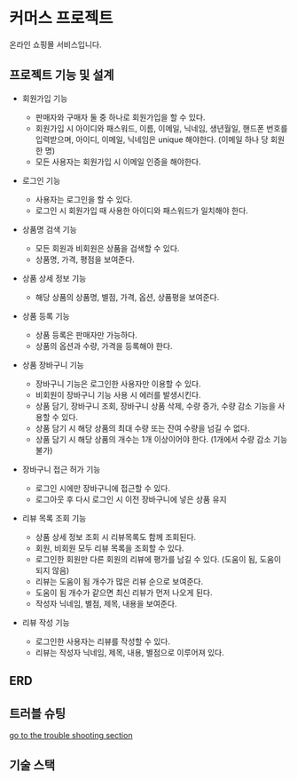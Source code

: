# 커머스 프로젝트
온라인 쇼핑몰 서비스입니다.

## 프로젝트 기능 및 설계
* 회원가입 기능
  * 판매자와 구매자 둘 중 하나로 회원가입을 할 수 있다.
  * 회원가입 시 아이디와 패스워드, 이름, 이메일, 닉네임, 생년월일, 핸드폰 번호를 입력받으며, 아이디, 이메일, 닉네임은 unique 해야한다. (이메일 하나 당 회원 한 명)
  * 모든 사용자는 회원가입 시 이메일 인증을 해야한다.
 
* 로그인 기능
  * 사용자는 로그인을 할 수 있다.
  * 로그인 시 회원가입 때 사용한 아이디와 패스워드가 일치해야 한다.
 
* 상품명 검색 기능
  * 모든 회원과 비회원은 상품을 검색할 수 있다.
  * 상품명, 가격, 평점을 보여준다.
 
* 상품 상세 정보 기능
  * 해당 상품의 상품명, 별점, 가격, 옵션, 상품평을 보여준다.

* 상품 등록 기능
  * 상품 등록은 판매자만 가능하다.
  * 상품의 옵션과 수량, 가격을 등록해야 한다.
 
* 상품 장바구니 기능
  * 장바구니 기능은 로그인한 사용자만 이용할 수 있다.
  * 비회원이 장바구니 기능 사용 시 에러를 발생시킨다.
  * 상품 담기, 장바구니 조회, 장바구니 상품 삭제, 수량 증가, 수량 감소 기능을 사용할 수 있다.
  * 상품 담기 시 해당 상품의 최대 수량 또는 잔여 수량을 넘길 수 없다.
  * 상품 담기 시 해당 상품의 개수는 1개 이상이어야 한다. (1개에서 수량 감소 기능 불가)
 
* 장바구니 접근 허가 기능
  *  로그인 시에만 장바구니에 접근할 수 있다.
  *  로그아웃 후 다시 로그인 시 이전 장바구니에 넣은 상품 유지

* 리뷰 목록 조회 기능
  * 상품 상세 정보 조회 시 리뷰목록도 함께 조회된다.
  * 회원, 비회원 모두 리뷰 목록을 조회할 수 있다.
  * 로그인한 회원만 다른 회원의 리뷰에 평가를 남길 수 있다. (도움이 됨, 도움이 되지 않음)
  * 리뷰는 도움이 됨 개수가 많은 리뷰 순으로 보여준다.
  * 도움이 됨 개수가 같으면 최신 리뷰가 먼저 나오게 된다.
  * 작성자 닉네임, 별점, 제목, 내용을 보여준다.
 
* 리뷰 작성 기능
  * 로그인한 사용자는 리뷰를 작성할 수 있다.
  * 리뷰는 작성자 닉네임, 제목, 내용, 별점으로 이루어져 있다.
 
## ERD

## 트러블 슈팅
[go to the trouble shooting section](https://github.com/hg051510/CommerceProject/blob/main/doc/TROUBLE_SHOOTING.md)

## 기술 스택
